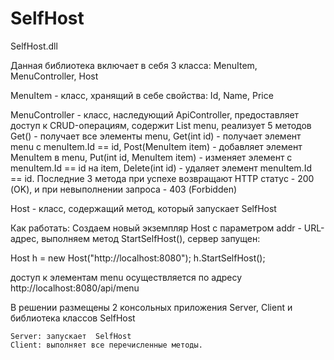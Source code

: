 # SelfHost
SelfHost.dll

Данная библиотека включает в себя 3 класса: MenuItem, MenuController, Host

MenuItem - класс, хранящий в себе свойства: Id, Name, Price 
    

MenuController - класс, наследующий ApiController, предоставляет доступ к CRUD-операциям, содержит List<MenuItem> menu,
    реализует 5 методов  Get() - получает все элементы menu,
                                     Get(int id) - получает элемент menu с menuItem.Id == id, 
                                     Post(MenuItem item) - добавляет элемент MenuItem в menu,
                                     Put(int id, MenuItem item) - изменяет элемент с menuItem.Id == id на item,
                                     Delete(int id) - удаляет элемент menuItem.Id == id.
Последние 3 метода при успехе возвращают HTTP статус - 200 (OK), и при невыполнении запроса - 403 (Forbidden) 

Host - класс, содержащий метод, который запускает SelfHost

Как работать:
Создаем новый экземпляр Host с параметром addr - URL-адрес, выполняем метод StartSelfHost(), сервер запущен:

Host h = new Host("http://localhost:8080");
h.StartSelfHost();

доступ к элементам menu осуществляется по адресу http://localhost:8080/api/menu

В решении размещены 2 консольных приложения Server, Client  и библиотека классов SelfHost

    Server: запускает  SelfHost
    Client: выполняет все перечисленные методы.

